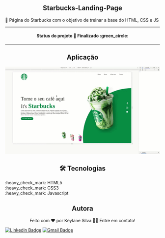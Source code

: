 

<h2 align="center">Starbucks-Landing-Page</h2>
<p>🚩 Página do Starbucks com o objetivo de treinar a base do HTML, CSS e JS </p>

<hr />
	<h4  id="status" align="center"> Status do projeto
		 🚀 Finalizado :green_circle: 
	</h4>
<hr />

<h2 align="center" > Aplicação </h2>

<img src="img/starbucks2.gif" >

<h2 align="center" id="tecnologias"> 🛠 Tecnologias </h2>
	:heavy_check_mark: HTML5 <br>
	:heavy_check_mark: CSS3 <br>
	:heavy_check_mark: Javascript <br>

<h2 align="center" id="autor"> Autora </h2>

<p align="center">Feito com ❤️ por Keylane Silva 👋🏽 Entre em contato! </p>

[![Linkedin Badge](https://img.shields.io/badge/-Keylane-blue?style=flat-square&logo=Linkedin&logoColor=white&link=https://https://www.linkedin.com/in/keylane-silva-277737168/)](https://www.linkedin.com/in/keylane-silva-277737168/)
[![Gmail Badge](https://img.shields.io/badge/-keylanessilva07@gmail.com-c14438?style=flat-square&logo=Gmail&logoColor=white&link=mailto:keylanessilva07@gmail.com)](mailto:keylanessilva07@gmail.com)
